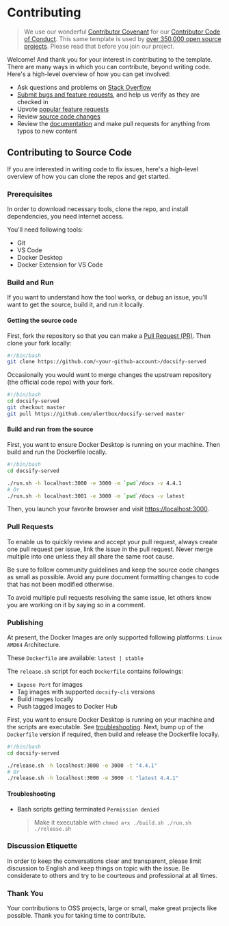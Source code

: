 # Contributing

> We use our wonderful [Contributor Covenant](http://contributor-covenant.org/) for our [Contributor Code of Conduct](CODE_OF_CONDUCT.md). This same template is used by [over 350,000 open source projects](https://github.com/search?l=Markdown&q=%22Contributor+Covenant%22+fork%3Afalse&type=Code). Please read that before you join our project.

Welcome! And thank you for your interest in contributing to the template. There are many ways in which you can contribute, beyond writing code. Here's a high-level overview of how you can get involved:

- Ask questions and problems on [Stack Overflow]()
- [Submit bugs and feature requests](https://github.com/alertbox/docsify-served/issues), and help us verify as they are checked in
- Upvote [popular feature requests]()
- Review [source code changes](https://github.com/alertbox/docsify-served/pulls)
- Review the [documentation](docs) and make pull requests for anything from typos to new content

## Contributing to Source Code

If you are interested in writing code to fix issues, here's a high-level overview of how you can clone the repos and get started.

### Prerequisites

In order to download necessary tools, clone the repo, and install dependencies, you need internet access.

You'll need following tools:

- Git
- VS Code
- Docker Desktop
- Docker Extension for VS Code

### Build and Run

If you want to understand how the tool works, or debug an issue, you'll want to get the source, build it, and run it locally.

#### Getting the source code

First, fork the repository so that you can make a [Pull Request (PR)](#pull-requests). Then clone your fork locally:

```bash
#!/bin/bash
git clone https://github.com/<your-github-account>/docsify-served
```

Occasionally you would want to merge changes the upstream repository (the official code repo) with your fork.

```bash
#!/bin/bash
cd docsify-served
git checkout master
git pull https://github.com/alertbox/docsify-served master
```

#### Build and run from the source

First, you want to ensure Docker Desktop is running on your machine. Then build and run the Dockerfile locally.

```bash
#!/bin/bash
cd docsify-served

./run.sh -h localhost:3000 -e 3000 -m `pwd`/docs -v 4.4.1
# Or
./run.sh -h localhost:3001 -e 3000 -m `pwd`/docs -v latest
```

Then, you launch your favorite browser and visit [https://localhost:3000](https://localhost:3000).

### Pull Requests

To enable us to quickly review and accept your pull request, always create one pull request per issue, link the issue in the pull request. Never merge multiple into one unless they all share the same root cause.

Be sure to follow community guidelines and keep the source code changes as small as possible. Avoid any pure document formatting changes to code that has not been modified otherwise.

To avoid multiple pull requests resolving the same issue, let others know you are working on it by saying so in a comment.

### Publishing

At present, the Docker Images are only supported following platforms: `Linux AMD64` Architecture.

These `Dockerfile` are available: `latest | stable`

The `release.sh` script for each `Dockerfile` contains followings:

- `Expose Port` for images
- Tag images with supported `docsify-cli` versions
- Build images locally
- Push tagged images to Docker Hub

First, you want to ensure Docker Desktop is running on your machine and the scripts are executable. See [troubleshooting](#troubleshooting). Next, bump up of the `Dockerfile` version if required, then build and release the Dockerfile locally.

```bash
#!/bin/bash
cd docsify-served

./release.sh -h localhost:3000 -e 3000 -t "4.4.1"
# Or
./release.sh -h localhost:3000 -e 3000 -t "latest 4.4.1"
```

#### Troubleshooting

- Bash scripts getting terminated `Permission denied`
  > Make it executable with `chmod a+x ./build.sh ./run.sh ./release.sh`

### Discussion Etiquette

In order to keep the conversations clear and transparent, please limit discussion to English and keep things on topic with the issue. Be considerate to others and try to be courteous and professional at all times.

### Thank You

Your contributions to OSS projects, large or small, make great projects like possible. Thank you for taking time to contribute.
